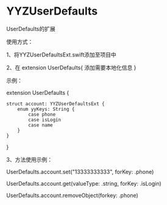 # YYZUserDefaults
UserDefaults的扩展

使用方式：

1、将YYZUserDefaultsExt.swift添加至项目中

2、在
extension UserDefaults{
    添加需要本地化信息
}

示例：

extension UserDefaults {

    struct account: YYZUserDefaultsExt {
        enum yyKeys: String {
            case phone
            case isLogin
            case name
        } 
    }
}


3、方法使用示例：

UserDefaults.account.set("13333333333", forKey: .phone)


UserDefaults.account.get(valueType: .string, forKey: .isLogin)


UserDefaults.account.removeObject(forkey: .phone)
